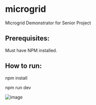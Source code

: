# microgrid

Microgrid Demonstrator for Senior Project


Prerequisites:
---------------------------------
Must have NPM installed.

How to run:
--------------------------
npm install

npm run dev

![image](https://github.com/user-attachments/assets/a489053d-529f-483a-a21e-74a13277a39c)


